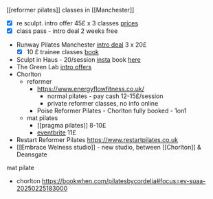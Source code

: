 [[reformer pilates]] classes in [[Manchester]]
- [x] re sculpt. intro offer 45£ x 3 classes [prices](https://resculptstudios.co.uk/?utm_source=ConfidentialGuides.com&utm_medium=Gyms&utm_campaign=Re%3ASculpt+Studios&utm_content=WEBSITE#prices)
- [x] class pass - intro deal 2 weeks free
- Runway Pilates Manchester [intro deal](https://runwaypilates.com/first-timers/) 3 x 20£
	- [x] 10 £ trainee classes [book](https://momence.com/u/runway-pilates-ltd-B64tMb)
- Sculpt in Haus - 20/session [insta](https://www.instagram.com/sculptinhauspilates/?hl=en) book [here](https://legitfit.com/t/sculptinhaus)
- The Green Lab [intro offers](https://www.thehealthlabnq.com/pricingoptions)
- Chorlton
	- reformer
		- https://www.energyflowfitness.co.uk/ 
			- normal pilates - pay cash 12-15£/session
			- private reformer classes, no info online
		- Poise Reformer Pilates - Chorlton fully booked - 1on1
	- mat pilates
		- [[pragma pilates]] 8-10£
		- [eventbrite](https://www.eventbrite.com/e/pilates-in-chorlton-tuesdays-thursdays-tickets-862138859537?aff=ebdssbdestsearch) 11£
- Restart Reformer Pilates https://www.restartpilates.co.uk
- [[Embrace Welness studio]] - new studio, between [[Chorlton]] & Deansgate

mat pilate
- chorlton https://bookwhen.com/pilatesbycordelia#focus=ev-suaa-20250225183000